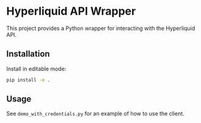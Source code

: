 # Hyperliquid API Wrapper

This project provides a Python wrapper for interacting with the Hyperliquid API.

## Installation

Install in editable mode:
```bash
pip install -e .
```

## Usage

See `demo_with_credentials.py` for an example of how to use the client. 